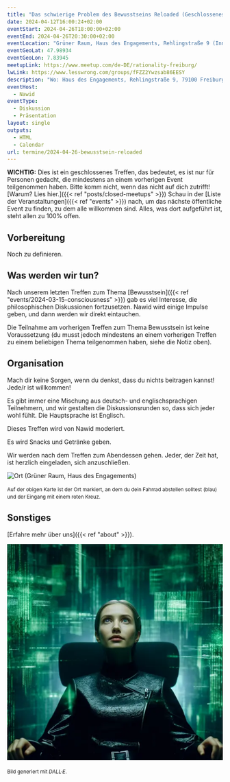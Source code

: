 ```yaml
---
title: "Das schwierige Problem des Bewusstseins Reloaded (Geschlossenes Treffen)"
date: 2024-04-12T16:00:24+02:00
eventStart: 2024-04-26T18:00:00+02:00
eventEnd: 2024-04-26T20:30:00+02:00
eventLocation: "Grüner Raum, Haus des Engagements, Rehlingstraße 9 (Innenhof), 79100 Freiburg"
eventGeoLat: 47.98934
eventGeoLon: 7.83945
meetupLink: https://www.meetup.com/de-DE/rationality-freiburg/
lwLink: https://www.lesswrong.com/groups/fFZZ2Ywzsab86EESY
description: "Wo: Haus des Engagements, Rehlingstraße 9, 79100 Freiburg. Wann: Freitag, 26. April 2024 um 18:00 Uhr MESZ."
eventHost:
  - Nawid
eventType:
  - Diskussion
  - Präsentation
layout: single
outputs:
  - HTML
  - Calendar
url: termine/2024-04-26-bewusstsein-reloaded
---
```


**WICHTIG:** Dies ist ein geschlossenes Treffen, das bedeutet, es ist nur für
Personen gedacht, die mindestens an einem vorherigen Event teilgenommen haben.
Bitte komm nicht, wenn das nicht auf dich zutrifft! [Warum? Lies hier.]({{< ref
"posts/closed-meetups" >}}) Schau in der [Liste der Veranstaltungen]({{< ref
"events" >}}) nach, um das nächste öffentliche Event zu finden, zu dem alle
willkommen sind. Alles, was dort aufgeführt ist, steht allen zu 100% offen.

## Vorbereitung

Noch zu definieren.

## Was werden wir tun?

Nach unserem letzten Treffen zum Thema [Bewusstsein]({{< ref
"events/2024-03-15-consciousness" >}}) gab es viel Interesse, die
philosophischen Diskussionen fortzusetzen. Nawid wird einige Impulse geben, und
dann werden wir direkt eintauchen.

Die Teilnahme am vorherigen Treffen zum Thema Bewusstsein ist keine
Voraussetzung (du musst jedoch mindestens an einem vorherigen Treffen zu einem
beliebigen Thema teilgenommen haben, siehe die Notiz oben).

## Organisation

Mach dir keine Sorgen, wenn du denkst, dass du nichts beitragen kannst! Jede/r
ist willkommen!

Es gibt immer eine Mischung aus deutsch- und englischsprachigen Teilnehmern, und
wir gestalten die Diskussionsrunden so, dass sich jeder wohl fühlt. Die
Hauptsprache ist Englisch.

Dieses Treffen wird von Nawid moderiert.

Es wird Snacks und Getränke geben.

Wir werden nach dem Treffen zum Abendessen gehen. Jeder, der Zeit hat, ist
herzlich eingeladen, sich anzuschließen.

![Ort (Grüner Raum, Haus des Engagements)](/images/hde-old-building.png)

<small>Auf der obigen Karte ist der Ort markiert, an dem du dein Fahrrad
abstellen solltest (blau) und der Eingang mit einem roten Kreuz.</small>

## Sonstiges

[Erfahre mehr über uns]({{< ref "about" >}}).

![Frau in The Matrix, die über Bewusstsein nachdenkt](cover.webp "Frau in The Matrix, die über Bewusstsein nachdenkt")

<small>Bild generiert mit _DALL·E_.</small>
